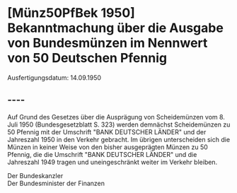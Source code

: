 # [Münz50PfBek 1950] Bekanntmachung über die Ausgabe von Bundesmünzen im Nennwert von 50 Deutschen Pfennig

Ausfertigungsdatum: 14.09.1950

 

## ----

Auf Grund des Gesetzes über die Ausprägung von Scheidemünzen vom 8. Juli 1950 (Bundesgesetzblatt S. 323) werden demnächst Scheidemünzen zu 50 Pfennig mit der Umschrift "BANK DEUTSCHER LÄNDER" und der Jahreszahl 1950 in den Verkehr gebracht. Im übrigen unterscheiden sich die Münzen in keiner Weise von den bisher ausgeprägten Münzen zu 50 Pfennig, die die Umschrift "BANK DEUTSCHER LÄNDER" und die Jahreszahl 1949 tragen und uneingeschränkt weiter im Verkehr bleiben.  
  
Der Bundeskanzler  
Der Bundesminister der Finanzen

